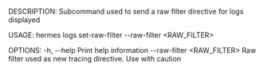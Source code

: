 DESCRIPTION:
Subcommand used to send a raw filter directive for logs displayed

USAGE:
    hermes logs set-raw-filter --raw-filter <RAW_FILTER>

OPTIONS:
    -h, --help                       Print help information
        --raw-filter <RAW_FILTER>    Raw filter used as new tracing directive. Use with caution
